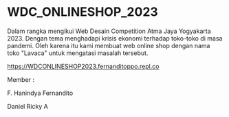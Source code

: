 # WDC_ONLINESHOP_2023
Dalam rangka mengikui Web Desain Competition Atma Jaya Yogyakarta 2023.
Dengan tema menghadapi krisis ekonomi terhadap toko-toko di masa pandemi. Oleh karena itu kami membuat web online shop
dengan nama toko "Lavaca" untuk mengatasi masalah tersebut.

https://WDCONLINESHOP2023.fernanditoppo.repl.co

Member :

F. Hanindya Fernandito

Daniel Ricky A

